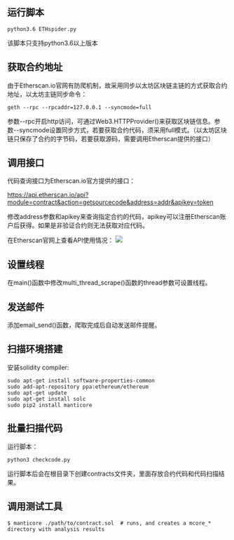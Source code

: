 ## 运行脚本

```shell
python3.6 ETHspider.py
```
该脚本只支持python3.6以上版本

## 获取合约地址

由于Etherscan.io官网有防爬机制，故采用同步以太坊区块链主链的方式获取合约地址，以太坊主链同步命令：

```shell
geth --rpc --rpcaddr=127.0.0.1 --syncmode=full
```

参数--rpc开启http访问，可通过Web3.HTTPProvider()来获取区块链信息。参数--syncmode设置同步方式，若要获取合约代码，须采用full模式。（以太坊区块链只保存了合约的字节码，若要获取源码，需要调用Etherscan提供的接口）

## 调用接口

代码查询接口为Etherscan.io官方提供的接口：

https://api.etherscan.io/api?module=contract&action=getsourcecode&address=addr&apikey=token

修改address参数和apikey来查询指定合约的代码，apikey可以注册Etherscan账户后获得。如果是非验证合约则无法获取对应代码。

在Etherscan官网上查看API使用情况：
![](http://i38.photobucket.com/albums/e117/bucketuser111/Blog/apistat_zpsq97mf7uu.png)

## 设置线程

在main()函数中修改multi_thread_scrape()函数的thread参数可设置线程。

## 发送邮件

添加email_send()函数，爬取完成后自动发送邮件提醒。

## 扫描环境搭建

安装solidity compiler:

```shell
sudo apt-get install software-properties-common
sudo add-apt-repository ppa:ethereum/ethereum
sudo apt-get update
sudo apt-get install solc
sudo pip2 install manticore
```

## 批量扫描代码

运行脚本：

```shell
python3 checkcode.py
```

运行脚本后会在根目录下创建contracts文件夹，里面存放合约代码和代码扫描结果。

## 调用测试工具

```shell
$ manticore ./path/to/contract.sol  # runs, and creates a mcore_* directory with analysis results
```
